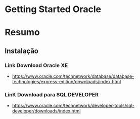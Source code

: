 # Getting Started Oracle


# Resumo

## Instalação

### Link Download Oracle XE
 - https://www.oracle.com/technetwork/database/database-technologies/express-edition/downloads/index.html

### LinK Download para SQL DEVELOPER

- https://www.oracle.com/technetwork/developer-tools/sql-developer/downloads/index.html


